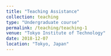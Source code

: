 ```yaml
---
title: "Teaching Assistance"
collection: teaching
type: "Undergraduate course"
permalink: /teaching/teaching-1
venue: "Tokyo Institute of Technology"
date: 2018-12-07
location: "Tokyo, Japan"
---
```


